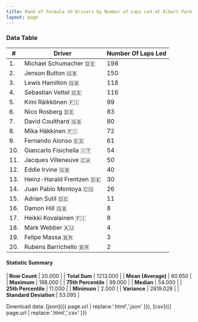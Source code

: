 ```yaml
---
title: Rank of Formula 1® Drivers by Number of Laps Led at Albert Park Grand Prix Circuit
layout: page
---
```


<canvas id="chart" width="400" height="180"></canvas>
<script>
var data = {
    "datasets": [
        {
            "backgroundColor": [
                "#f3a935",
                "#f3a935",
                "#f3a935",
                "#f3a935",
                "#f3a935",
                "#f3a935",
                "#f3a935",
                "#f3a935",
                "#f3a935",
                "#f3a935",
                "#f3a935",
                "#f3a935",
                "#f3a935",
                "#f3a935",
                "#f3a935",
                "#f3a935",
                "#f3a935",
                "#f3a935",
                "#f3a935",
                "#f3a935"
            ],
            "borderColor": [
                "#f68639",
                "#f68639",
                "#f68639",
                "#f68639",
                "#f68639",
                "#f68639",
                "#f68639",
                "#f68639",
                "#f68639",
                "#f68639",
                "#f68639",
                "#f68639",
                "#f68639",
                "#f68639",
                "#f68639",
                "#f68639",
                "#f68639",
                "#f68639",
                "#f68639",
                "#f68639"
            ],
            "borderWidth": 1,
            "data": [
                198.0,
                150.0,
                118.0,
                116.0,
                99.0,
                83.0,
                80.0,
                72.0,
                61.0,
                54.0,
                50.0,
                40.0,
                30.0,
                26.0,
                11.0,
                8.0,
                8.0,
                4.0,
                3.0,
                2.0
            ],
            "label": "Number Of Laps Led"
        }
    ],
    "labels": [
        "Michael Schumacher",
        "Jenson Button",
        "Lewis Hamilton",
        "Sebastian Vettel",
        "Kimi Räikkönen",
        "Nico Rosberg",
        "David Coulthard",
        "Mika Häkkinen",
        "Fernando Alonso",
        "Giancarlo Fisichella",
        "Jacques Villeneuve",
        "Eddie Irvine",
        "Heinz-Harald Frentzen",
        "Juan Pablo Montoya",
        "Adrian Sutil",
        "Damon Hill",
        "Heikki Kovalainen",
        "Mark Webber",
        "Felipe Massa",
        "Rubens Barrichello"
    ]
};
var options = {
  legend: {
    display: false
  },
  scales: {
    xAxes: [{
      ticks: {
        beginAtZero: true,
        maxRotation: 180,
        display: window.innerWidth > 800
      }
    }],
    yAxes: [{
      ticks: {
        beginAtZero: true
      }
    }]
  },
  onResize: function(chart, size) {
    chart.options.scales.xAxes[0].ticks.display = size.width > 800;
  }
};
var chart = new Chart("chart", {
    data: data,
    type: 'bar',
    options: options
});
</script>



### Data Table

| # | Driver | Number Of Laps Led |
|--|--|--|
| 1. | Michael Schumacher 🇩🇪 | 198 |
| 2. | Jenson Button 🇬🇧 | 150 |
| 3. | Lewis Hamilton 🇬🇧 | 118 |
| 4. | Sebastian Vettel 🇩🇪 | 116 |
| 5. | Kimi Räikkönen 🇫🇮 | 99 |
| 6. | Nico Rosberg 🇩🇪 | 83 |
| 7. | David Coulthard 🇬🇧 | 80 |
| 8. | Mika Häkkinen 🇫🇮 | 72 |
| 9. | Fernando Alonso 🇪🇸 | 61 |
| 10. | Giancarlo Fisichella 🇮🇹 | 54 |
| 11. | Jacques Villeneuve 🇨🇦 | 50 |
| 12. | Eddie Irvine 🇬🇧 | 40 |
| 13. | Heinz-Harald Frentzen 🇩🇪 | 30 |
| 14. | Juan Pablo Montoya 🇨🇴 | 26 |
| 15. | Adrian Sutil 🇩🇪 | 11 |
| 16. | Damon Hill 🇬🇧 | 8 |
| 17. | Heikki Kovalainen 🇫🇮 | 8 |
| 18. | Mark Webber 🇦🇺 | 4 |
| 19. | Felipe Massa 🇧🇷 | 3 |
| 20. | Rubens Barrichello 🇧🇷 | 2 |

#### Statistic Summary

| **Row Count** | 20.000 |
| **Total Sum** | 1213.000 |
| **Mean (Average)** | 60.650 |
| **Maximum** | 198.000 |
| **75th Percentile** | 99.000 |
| **Median** | 54.000 |
| **25th Percentile** | 11.000 |
| **Minimum** | 2.000 |
| **Variance** | 2819.028 |
| **Standard Deviation** | 53.095 |

Download data: [json]({{ page.url | replace:'.html','.json' }}), [csv]({{ page.url | replace:'.html','.csv' }})
